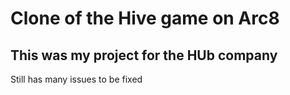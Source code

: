 # Clone of the Hive game on Arc8 
## This was my project for the HUb company
Still has many issues to be fixed
 
